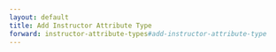 ```yaml
---
layout: default
title: Add Instructor Attribute Type
forward: instructor-attribute-types#add-instructor-attribute-type
---
```

